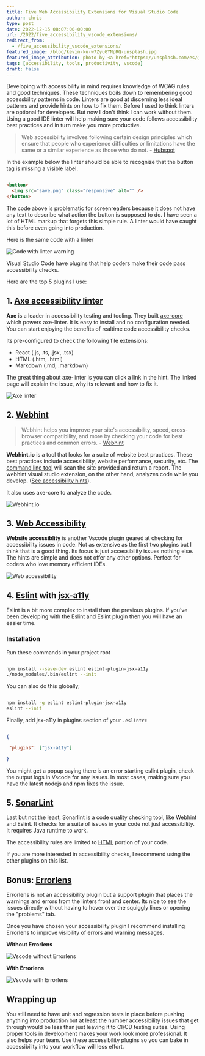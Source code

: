 ```yaml
---
title: Five Web Accessibility Extensions for Visual Studio Code
author: chris
type: post
date: 2022-12-15 08:07:00+00:00
url: /2022/five_accessibility_vscode_extensions/
redirect_from: 
  - /five_accessibility_vscode_extensions/
featured_image: /blog/kevin-ku-w7ZyuGYNpRQ-unsplash.jpg
featured_image_attribution: photo by <a href="https://unsplash.com/es/@ikukevk">Kevin Ku</a>
tags: [accessibility, tools, productivity, vscode]
draft: false
---
```

<!--
    Angle:

    Aid in making sure code is acessible
    Find patterns that are against accessibility rules
    Provide sufficient techniques in code
    Avoid accessibility issues in code

    - Webhint https://marketplace.visualstudio.com/items?itemName=webhint.vscode-webhint

    - Axe-Linter https://marketplace.visualstudio.com/items?itemName=deque-systems.vscode-axe-linter

    - Web Accessibility https://marketplace.visualstudio.com/items?itemName=MaxvanderSchee.web-accessibility

    - Eslint with jsx-a11y https://www.npmjs.com/search?ranking=popularity&q=eslint%20a11y

    - SonarLint https://marketplace.visualstudio.com/items?itemName=SonarSource.sonarlint-vscode

    - Bonus: ErrorLens https://marketplace.visualstudio.com/items?itemName=usernamehw.errorlens
-->

Developing with accessibility in mind requires knowledge of WCAG rules and good techniques. These techniques boils down to remembering good accessbility patterns in code. Linters are good at discerning less ideal patterns and provide hints on how to fix them. Before I used to think linters are optional for developers. But now I don't think I can work without them. Using a good IDE linter will help making sure your code follows accessibility best practices and in turn make you more productive.

<!--more-->

> Web accessibility involves following certain design principles which ensure that people who experience difficulties or limitations have the same or a similar experience as those who do not. - [Hubspot](https://blog.hubspot.com/website/web-accessibility)

In the example below the linter should be able to recognize that the button tag is missing a visible label.

```html

<button>
  <img src="save.png" class="responsive" alt="" />
</button>

```

The code above is problematic for screenreaders because it does not have any text to describe what action the button is supposed to do.  I have seen a lot of HTML markup that forgets this simple rule. A linter would have caught this before even going into production.

Here is the same code with a linter

<img src="/blog/code-with-linter.png"  alt="Code with linter warning" class="no-margin">

Visual Studio Code have plugins that help coders make their code pass accessibility checks.

Here are the top 5 plugins I use:

## 1. [Axe accessibility linter](https://marketplace.visualstudio.com/items?itemName=deque-systems.vscode-axe-linter)

**Axe** is a leader in accessibility testing and tooling. They built [axe-core](https://github.com/dequelabs/axe-core) which powers axe-linter. It is easy to install and no configuration needed. You can start enjoying the benefits of realtime code accessibility checks.

Its pre-configured to check the following file extensions:

- React (.js, .ts, .jsx, .tsx)
- HTML (.htm, .html)
- Markdown (.md, .markdown)

The great thing about axe-linter is you can click a link in the hint. The linked page will explain the issue, why its relevant and how to fix it.

<img src="/blog/vsce-example.png" alt="Axe linter">



<!--ad-->

## 2. [Webhint](https://webhint.io/docs/user-guide/extensions/vscode-webhint/)

> Webhint helps you improve your site's accessibility, speed, cross-browser compatibility, and more by checking your code for best practices and common errors. - [Webhint](https://webhint.io/)

**Webhint.io** is a tool that looks for a suite of website best practices. These best practices include accessibility, website performance, security, etc. The [command line tool](https://webhint.io/docs/user-guide/) will scan the site provided and return a report. The webhint visual studio extension, on the other hand, analyzes code while you develop.  ([See accessibility hints](https://webhint.io/docs/user-guide/hints/hint-axe/)).

It also uses axe-core to analyze the code.

<img src="/blog/webhint-vscode.gif" alt="Webhint.io">

## 3. [Web Accessibility](https://marketplace.visualstudio.com/items?itemName=MaxvanderSchee.web-accessibility)

**Website accessiblity** is another Vscode plugin geared at checking for accessibility issues in code. Not as extensive as the first two plugins but I think that is a good thing. Its focus is just accessibility issues nothing else. The hints are simple and does not offer any other options. Perfect for coders who love memory efficient IDEs.

<img src="/blog/web-accessibility.gif" alt="Web accessibility">

## 4. [Eslint](https://marketplace.visualstudio.com/items?itemName=dbaeumer.vscode-eslint) with [jsx-a11y](https://www.npmjs.com/search?ranking=popularity&q=eslint%20a11y)

Eslint is a bit more complex to install than the previous plugins. If you've been developing with the Eslint and Eslint plugin then you will have an easier time.  

### Installation

Run these commands in your project root

```bash

npm install --save-dev eslint eslint-plugin-jsx-a11y
./node_modules/.bin/eslint --init

```

You can also do this globally;

```bash

npm install -g eslint eslint-plugin-jsx-a11y 
eslint --init

```

Finally, add jsx-a11y in plugins section of your `.eslintrc`

```json

{

 "plugins": ["jsx-a11y"]

}

```

You might get a popup saying there is an error starting eslint plugin, check the output logs in Vscode for any issues. In most cases, making sure you have the latest nodejs and npm fixes the issue.

## 5. [SonarLint](https://marketplace.visualstudio.com/items?itemName=SonarSource.sonarlint-vscode)

Last but not the least, Sonarlint is a code quality checking tool, like Webhint and Eslint. It checks for a suite of issues in your code not just accessibility. It requires Java runtime to work.

The accessibility rules are limited to [HTML](https://rules.sonarsource.com/html/tag/accessibility) portion of your code.  

If you are more interested in accessibility checks, I recommend using the other plugins on this list.

<!--ad-->

## Bonus: [Errorlens](https://marketplace.visualstudio.com/items?itemName=usernamehw.errorlens)

Errorlens is not an accessibility plugin but a support plugin that places the warnings and errors from the linters front and center. Its nice to see the issues directly without having to hover over the squiggly lines or opening the "problems" tab.

Once you have chosen your accessibility plugin I recommend installing Errorlens to improve visibility of errors and warning messages.

**Without Errorlens**

<img src="/blog/without-errorlens.png" alt="Vscode without Errorlens" class="no-margin">

**With Errorlens**

<img src="/blog/vscode-with-errorlens.png" alt="Vscode with Errorlens" class="no-margin">

## Wrapping up

You still need to have unit and regression tests in place before pushing anything into production but at least the number accessibility issues that get through would be less than just leaving it to CI/CD testing suites. Using proper tools in development makes your work look more professional. It also helps your team. Use these accessibility plugins so you can bake in accessibility into your workflow will less effort.
